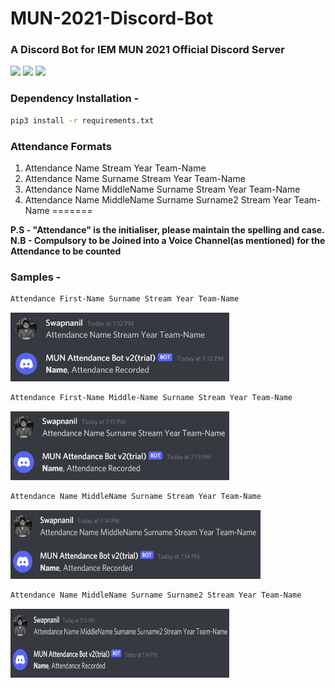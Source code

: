 # MUN-2021-Discord-Bot

### A Discord Bot for IEM MUN 2021 Official Discord Server
<img src="https://img.shields.io/badge/Made%20With-Python-blue"></a>
<img src="https://img.shields.io/badge/Library%20Used-Discord.py-red"></a>
<img src="https://img.shields.io/badge/License-MIT-yellow"></a>

### Dependency Installation - 
```bash
pip3 install -r requirements.txt
```

### Attendance Formats

1. Attendance Name Stream Year Team-Name  
2. Attendance Name Surname Stream Year Team-Name 
3. Attendance Name MiddleName Surname Stream Year Team-Name  
4. Attendance Name MiddleName Surname Surname2 Stream Year Team-Name 
=======

**P.S - "Attendance" is the initialiser, please maintain the spelling and case.**  
**N.B - Compulsory to be Joined into a Voice Channel(as mentioned) for the Attendance to be counted**

### Samples -

```bash
Attendance First-Name Surname Stream Year Team-Name
```  
<img src="assets\N.png" width="350" height="110">

```bash
Attendance First-Name Middle-Name Surname Stream Year Team-Name
```
<img src="assets\NS.png" width="350" height="110">  

```bash
Attendance Name MiddleName Surname Stream Year Team-Name
```  
<img src="assets\NMS.png" width="400" height="110">

```bash
Attendance Name MiddleName Surname Surname2 Stream Year Team-Name
```
<img src="assets\NMSS.png" width="350" height="110">

